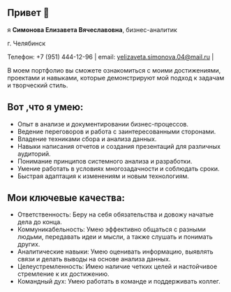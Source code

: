 ## Привет 👋

я <b>Симонова Елизавета Вячеславовна</b>, бизнес-аналитик

г. Челябинск

Телефон: +7 (951) 444-12-96 | email: [yelizaveta.simonova.04@mail.ru](yelizaveta.simonova.04@mail.ru) |

В моем портфолио вы сможете ознакомиться с моими достижениями, проектами и навыками, которые демонстрируют мой подход к задачам и творческий стиль.

## Вот ,что я умею: 
-	Опыт в анализе и документировании бизнес-процессов.
-	Ведение переговоров и работа с заинтересованными сторонами.
-	Владение техниками сбора и анализа данных.
-	Навыки написания отчетов и создания презентаций для различных аудиторий.
-	Понимание принципов системного анализа и разработки.
-	Умение работать в условиях многозадачности и соблюдать сроки.
-	Быстрая адаптация к изменениям и новым технологиям.

## Мои ключевые качества: 
- Ответственность: Беру на себя обязательства и довожу начатые дела до конца.
- Коммуникабельность: Умею эффективно общаться с разными людьми, передавать идеи и мысли, а также слушать и понимать других.
- Аналитические навыки: Умею оценивать информацию, выявлять связи и делать выводы на основе анализа данных.
- Целеустремленность: Имею наличие четких целей и настойчивое стремление к их достижению.
- Командный дух: Умею работать в команде и поддерживать коллег.

<!--
**Lizok124/Lizok124** is a ✨ _special_ ✨ repository because its `README.md` (this file) appears on your GitHub profile.

Here are some ideas to get you started:

- 🔭 I’m currently working on ...
- 🌱 I’m currently learning ...
- 👯 I’m looking to collaborate on ...
- 🤔 I’m looking for help with ...
- 💬 Ask me about ...
- 📫 How to reach me: ...
- 😄 Pronouns: ...
- ⚡ Fun fact: ...
-->
